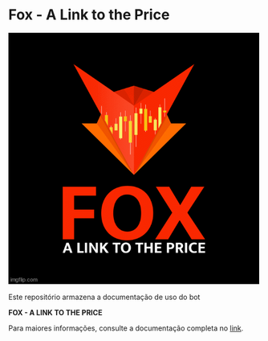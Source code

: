# Fox - A Link to the Price

![](/docs/img/fox.gif)

Este repositório armazena a documentação de uso do bot 

**FOX - A LINK TO THE PRICE**

Para maiores informações, consulte a documentação 
completa no [link](https://samirmartins.github.io/fox_documentation/).



